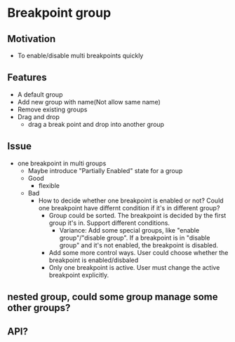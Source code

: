 # Breakpoint group

## Motivation
* To enable/disable multi breakpoints quickly

## Features
* A default group
* Add new group with name(Not allow same name)
* Remove existing groups
* Drag and drop
  * drag a break point and drop into another group

## Issue

- one breakpoint in multi groups
  - Maybe introduce "Partially Enabled" state for a group
  - Good
    - flexible
  - Bad
    - How to decide whether one breakpoint is enabled or not? Could one breakpoint have differnt condition if it's in different group?
      - Group could be sorted. The breakpoint is decided by the first group it's in. Support different conditions.
        - Variance: Add some special groups, like "enable group"/"disable group". If a breakpoint is in "disable group" and it's not enabled, the breakpoint is disabled.
      - Add some more control ways. User could choose whether the breakpoint is enabled/disbaled
      - Only one breakpoint is active. User must change the active breakpoint explicitly.

## nested group, could some group manage some other groups?

## API?
